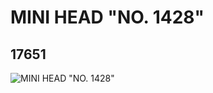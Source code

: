 # MINI HEAD "NO. 1428"
## 17651
![MINI HEAD "NO. 1428"](https://lc-www-live-s.legocdn.com/media/bricks/5/2/6074724.jpg)